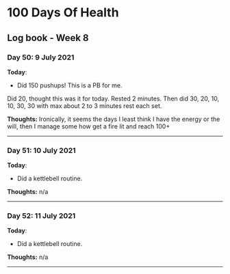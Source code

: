 # 100 Days Of Health

## Log book - Week 8

### Day 50: 9 July 2021

**Today**:

* Did 150 pushups! This is a PB for me.

Did 20, thought this was it for today. Rested 2 minutes. Then did 30, 20, 10, 10, 30, 30 with max about 2 to 3 minutes rest each set.

**Thoughts:** Ironically, it seems the days I least think I have the energy or the will, then I manage some how get a fire lit and reach 100+

---

### Day 51: 10 July 2021

**Today**:

* Did a kettlebell routine.

**Thoughts:** n/a

---

### Day 52: 11 July 2021

**Today**:

* Did a kettlebell routine.

**Thoughts:** n/a

---
